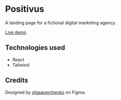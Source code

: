 # Positivus

A landing page for a fictional digital marketing agency.

[Live demo](https://chamara-wijepala.github.io/positivus/)

## Technologies used

- React
- Tailwind

## Credits

Designed by [olgaaverchenko](https://www.figma.com/@olgaaverchenko) on Figma.
